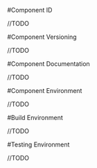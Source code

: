 
#Component ID

//TODO

#Component Versioning

//TODO

#Component Documentation

//TODO

#Component Environment

//TODO

#Build Environment

//TODO

#Testing Environment

//TODO

